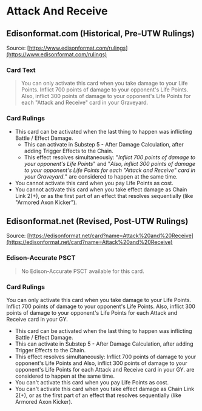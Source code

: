 # Attack And Receive

## Edisonformat.com (Historical, Pre-UTW Rulings)

Source: [https://www.edisonformat.com/rulings](https://www.edisonformat.com/rulings)

### Card Text

> You can only activate this card when you take damage to your Life Points. Inflict 700 points of damage to your opponent's Life Points. Also, inflict 300 points of damage to your opponent's Life Points for each "Attack and Receive" card in your Graveyard.

### Card Rulings

*   This card can be activated when the last thing to happen was inflicting Battle / Effect Damage.
    *   This can activate in Substep 5 - After Damage Calculation, after adding Trigger Effects to the Chain.
    *   This effect resolves simultaneously: "_Inflict 700 points of damage to your opponent's Life Points_" and "_Also, inflict 300 points of damage to your opponent's Life Points for each "Attack and Receive" card in your Graveyard._" are considered to happen at the same time.
*   You cannot activate this card when you pay Life Points as cost.
*   You cannot activate this card when you take effect damage as Chain Link 2(+), or as the first part of an effect that resolves sequentially (like "Armored Axon Kicker").

## Edisonformat.net (Revised, Post-UTW Rulings)

Source: [https://edisonformat.net/card?name=Attack%20and%20Receive](https://edisonformat.net/card?name=Attack%20and%20Receive)

### Edison-Accurate PSCT

> No Edison-Accurate PSCT available for this card.

### Card Rulings

You can only activate this card when you take damage to your Life Points. Inflict 700 points of damage to your opponent's Life Points. Also, inflict 300 points of damage to your opponent's Life Points for each Attack and Receive card in your GY.
*   This card can be activated when the last thing to happen was inflicting Battle / Effect Damage.
*   This can activate in Substep 5 - After Damage Calculation, after adding Trigger Effects to the Chain.
*   This effect resolves simultaneously: Inflict 700 points of damage to your opponent's Life Points and Also, inflict 300 points of damage to your opponent's Life Points for each Attack and Receive card in your GY. are considered to happen at the same time.
*   You can't activate this card when you pay Life Points as cost.
*   You can't activate this card when you take effect damage as Chain Link 2(+), or as the first part of an effect that resolves sequentially (like Armored Axon Kicker).
            